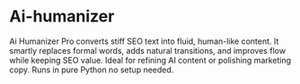 # Ai-humanizer
Ai Humanizer Pro converts stiff SEO text into fluid, human-like content. It smartly replaces formal words, adds natural transitions, and improves flow while keeping SEO value. Ideal for refining AI content or polishing marketing copy. Runs in pure Python no setup needed.
